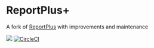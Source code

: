 # ReportPlus+
A fork of [ReportPlus](https://github.com/xBoneso/ReportPlus) with improvements and maintenance


[![](https://jitpack.io/v/Fernthedev/ReportPlus.svg)](https://jitpack.io/#Fernthedev/ReportPlus)
[![CircleCI](https://circleci.com/gh/Fernthedev/ReportPlus/tree/master.svg?style=svg)](https://circleci.com/gh/Fernthedev/ReportPlus/tree/master)
